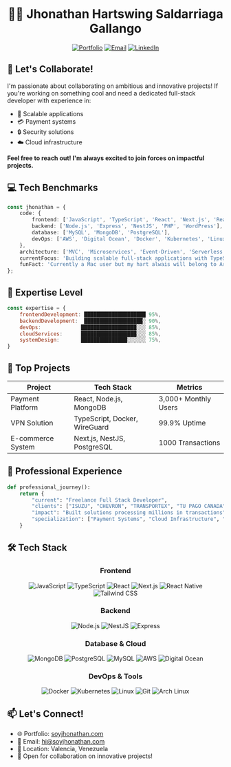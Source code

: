 <div align="center">

# 👨‍💻 Jhonathan Hartswing Saldarriaga Gallango

[![Portfolio](https://img.shields.io/badge/Portfolio-soyjhonathan.com-blue?style=flat-square&logo=google-chrome)](https://soyjhonathan.com)
[![Email](https://img.shields.io/badge/Email-hi%40soyjhonathan.com-red?style=flat-square&logo=gmail)](mailto:hi@soyjhonathan.com)
[![LinkedIn](https://img.shields.io/badge/LinkedIn-Connect-blue?style=flat-square&logo=linkedin)](https://linkedin.com/in/YourLinkedIn)

</div>

## 🤝 Let's Collaborate!

I'm passionate about collaborating on ambitious and innovative projects! If you're working on something cool and need a dedicated full-stack developer with experience in:
- 🚀 Scalable applications
- 💳 Payment systems
- 🔒 Security solutions
- ☁️ Cloud infrastructure

**Feel free to reach out! I'm always excited to join forces on impactful projects.**

## 💻 Tech Benchmarks

```typescript
const jhonathan = {
    code: {
        frontend: ['JavaScript', 'TypeScript', 'React', 'Next.js', 'React Native', 'Tailwind CSS'],
        backend: ['Node.js', 'Express', 'NestJS', 'PHP', 'WordPress'],
        database: ['MySQL', 'MongoDB', 'PostgreSQL'],
        devOps: ['AWS', 'Digital Ocean', 'Docker', 'Kubernetes', 'Linux', 'Git'],
    },
    architecture: ['MVC', 'Microservices', 'Event-Driven', 'Serverless'],
    currentFocus: 'Building scalable full-stack applications with TypeScript and Cloud Infrastructure',
    funFact: 'Currently a Mac user but my hart alwais will belong to Arch Linux :('
};
```

## 🎯 Expertise Level

```javascript
const expertise = {
    frontendDevelopment: ████████████████████ 95%,
    backendDevelopment:  ███████████████████░ 90%,
    devOps:             ██████████████████░░░ 85%,
    cloudServices:      ██████████████████░░░ 85%,
    systemDesign:       ███████████████░░░░░░ 75%,
}
```

## 🚀 Top Projects

<div align="center">

| Project | Tech Stack | Metrics |
|---------|------------|---------|
| Payment Platform | React, Node.js, MongoDB | 3,000+ Monthly Users |
| VPN Solution | TypeScript, Docker, WireGuard | 99.9% Uptime |
| E-commerce System | Next.js, NestJS, PostgreSQL | 1000 Transactions |

</div>

## 💼 Professional Experience

```python
def professional_journey():
    return {
        "current": "Freelance Full Stack Developer",
        "clients": ["ISUZU", "CHEVRON", "TRANSPORTEX", "TU PAGO CANADA", "ENERGYSOLARVELA"],
        "impact": "Built solutions processing millions in transactions",
        "specialization": ["Payment Systems", "Cloud Infrastructure", "Business Tools"]
    }
```

## 🛠️ Tech Stack

<div align="center">

### Frontend
![JavaScript](https://img.shields.io/badge/JavaScript-323330?style=for-the-badge&logo=javascript&logoColor=F7DF1E)
![TypeScript](https://img.shields.io/badge/TypeScript-007ACC?style=for-the-badge&logo=typescript&logoColor=white)
![React](https://img.shields.io/badge/React-20232A?style=for-the-badge&logo=react&logoColor=61DAFB)
![Next.js](https://img.shields.io/badge/Next.js-000000?style=for-the-badge&logo=next.js&logoColor=white)
![React Native](https://img.shields.io/badge/React_Native-20232A?style=for-the-badge&logo=react&logoColor=61DAFB)
![Tailwind CSS](https://img.shields.io/badge/Tailwind_CSS-38B2AC?style=for-the-badge&logo=tailwind-css&logoColor=white)

### Backend
![Node.js](https://img.shields.io/badge/Node.js-339933?style=for-the-badge&logo=node.js&logoColor=white)
![NestJS](https://img.shields.io/badge/NestJS-E0234E?style=for-the-badge&logo=nestjs&logoColor=white)
![Express](https://img.shields.io/badge/Express-000000?style=for-the-badge&logo=express&logoColor=white)

### Database & Cloud
![MongoDB](https://img.shields.io/badge/MongoDB-47A248?style=for-the-badge&logo=mongodb&logoColor=white)
![PostgreSQL](https://img.shields.io/badge/PostgreSQL-316192?style=for-the-badge&logo=postgresql&logoColor=white)
![MySQL](https://img.shields.io/badge/MySQL-4479A1?style=for-the-badge&logo=mysql&logoColor=white)
![AWS](https://img.shields.io/badge/AWS-232F3E?style=for-the-badge&logo=amazon-aws&logoColor=white)
![Digital Ocean](https://img.shields.io/badge/Digital_Ocean-0080FF?style=for-the-badge&logo=digitalocean&logoColor=white)

### DevOps & Tools
![Docker](https://img.shields.io/badge/Docker-2496ED?style=for-the-badge&logo=docker&logoColor=white)
![Kubernetes](https://img.shields.io/badge/Kubernetes-326CE5?style=for-the-badge&logo=kubernetes&logoColor=white)
![Linux](https://img.shields.io/badge/Linux-FCC624?style=for-the-badge&logo=linux&logoColor=black)
![Git](https://img.shields.io/badge/Git-F05032?style=for-the-badge&logo=git&logoColor=white)
![Arch Linux](https://img.shields.io/badge/Arch_Linux-1793D1?style=for-the-badge&logo=arch-linux&logoColor=white)

</div>

## 📫 Let's Connect!

- 🌐 Portfolio: [soyjhonathan.com](https://soyjhonathan.com)
- 📧 Email: [hi@soyjhonathan.com](mailto:hi@soyjhonathan.com)
- 📍 Location: Valencia, Venezuela
- 💼 Open for collaboration on innovative projects!
